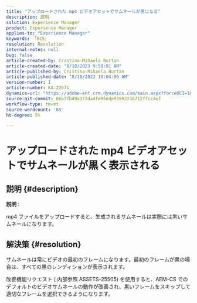 ```yaml
---
title: "アップロードされた mp4 ビデオアセットでサムネールが黒になる"
description: 説明
solution: Experience Manager
product: Experience Manager
applies-to: "Experience Manager"
keywords: 「KCS」
resolution: Resolution
internal-notes: null
bug: false
article-created-by: Cristina-Mihaela Burtan
article-created-date: "8/18/2023 9:58:01 AM"
article-published-by: Cristina-Mihaela Burtan
article-published-date: "8/18/2023 10:04:06 AM"
version-number: 1
article-number: KA-22671
dynamics-url: "https://adobe-ent.crm.dynamics.com/main.aspx?forceUCI=1&pagetype=entityrecord&etn=knowledgearticle&id=f92fdab5-ad3d-ee11-bdf4-6045bd006d92"
source-git-commit: 86b7fb49a372da4fe96eda93992236712ffcc4ef
workflow-type: tm+mt
source-wordcount: '85'
ht-degree: 5%

---
```


# アップロードされた mp4 ビデオアセットでサムネールが黒く表示される

## 説明 {#description}


<b>説明</b> :

mp4 ファイルをアップロードすると、生成されるサムネールは実際には黒いサムネールになります。


## 解決策 {#resolution}




サムネールは常にビデオの最初のフレームになります。最初のフレームが黒の場合は、すべての黒のレンディションが表示されます。

改善機能リクエスト ( 内部参照 ASSETS-25505) を使用すると、AEM-CS でのデフォルトのビデオサムネールの動作が改善され、黒いフレームをスキップして適切なフレームを選択できるようになります。


